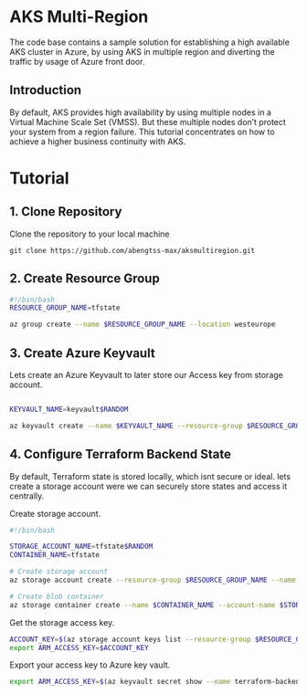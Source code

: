 # AKS Multi-Region
The code base contains a sample solution for establishing a high available AKS cluster in Azure, by using AKS in multiple region and diverting the traffic by usage of Azure front door.

## Introduction
By default, AKS provides high availability by using multiple nodes in a Virtual Machine Scale Set (VMSS). But these multiple nodes don’t protect your system from a region failure. This tutorial concentrates on how to achieve a higher business continuity with AKS.

# Tutorial

## 1. Clone Repository
Clone the repository to your local machine

```git
git clone https://github.com/abengtss-max/aksmultiregion.git
```

## 2. Create Resource Group
```bash
#!/bin/bash
RESOURCE_GROUP_NAME=tfstate

az group create --name $RESOURCE_GROUP_NAME --location westeurope
``` 

## 3. Create Azure Keyvault
Lets create an Azure Keyvault to later store our Access key from storage account. 

```bash

KEYVAULT_NAME=keyvault$RANDOM

az keyvault create --name $KEYVAULT_NAME --resource-group $RESOURCE_GROUP_NAME --location "westeurope"
``` 
## 4. Configure Terraform Backend State
By default, Terraform state is stored locally, which isnt secure or ideal. lets create a storage account were we can securely store states and access it centrally.

Create storage account.

```bash
#!/bin/bash

STORAGE_ACCOUNT_NAME=tfstate$RANDOM
CONTAINER_NAME=tfstate

# Create storage account
az storage account create --resource-group $RESOURCE_GROUP_NAME --name $STORAGE_ACCOUNT_NAME --sku Standard_LRS --encryption-services blob

# Create blob container
az storage container create --name $CONTAINER_NAME --account-name $STORAGE_ACCOUNT_NAME
```  

Get the storage access key.
```bash
ACCOUNT_KEY=$(az storage account keys list --resource-group $RESOURCE_GROUP_NAME --account-name $STORAGE_ACCOUNT_NAME --query '[0].value' -o tsv)
export ARM_ACCESS_KEY=$ACCOUNT_KEY
``` 

Export your access key to Azure key vault.
```bash
export ARM_ACCESS_KEY=$(az keyvault secret show --name terraform-backend-key --vault-name $KEYVAULT_NAME --query value -o tsv)
``` 